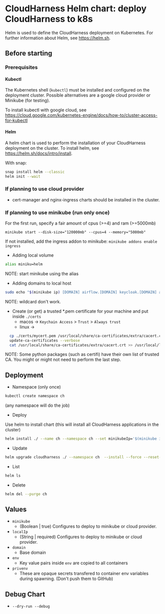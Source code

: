 # CloudHarness Helm chart: deploy CloudHarness to k8s

Helm is used to define the CloudHarness deployment on Kubernetes. For further information about Helm, see https://helm.sh.

## Before starting

### Prerequisites

#### Kubectl

The Kubernetes shell (`kubectl`) must be installed and configured on the deployment cluster.
Possible alternatives are a google cloud provider or Minikube (for testing).

To install kubectl with google cloud, see https://cloud.google.com/kubernetes-engine/docs/how-to/cluster-access-for-kubectl

#### Helm

A helm chart is used to perform the installation of your CloudHarness deployment on the cluster.
To install helm, see https://helm.sh/docs/intro/install.

With snap:
```bash
snap install helm --classic
helm init --wait
```

### If planning to use cloud provider

* cert-manager and nginx-ingress charts should be installed in the cluster.

### If planning to use minikube (run only once)

For the first run, specify a fair amount of cpus (>=4) and ram (>=5000mb)

```
minikube start --disk-size="120000mb" --cpus=4 --memory="5000mb"
```

If not installed, add the ingress addon to minikube:
`minikube addons enable ingress`

* Adding local volume

```bash
alias miniku=helm
```

NOTE: start minikube using the alias

* Adding domains to local host

```bash
sudo echo "$(minikube ip) [DOMAIN] airflow.[DOMAIN] keycloak.[DOMAIN] api.[DOMAIN] mapper.[DOMAIN] docs.[DOMAIN] neo4j.[DOMAIN] atlas.[DOMAIN] database.[DOMAIN] " >> /etc/hosts
```

NOTE: wildcard don't work.

* Create (or get) a trusted *.pem certificate for your machine and put inside `./certs`
  * macos -> `Keychain Access` > `Trust` > `Always trust`
  * linux ->

```bash
  cp ./certs/mycert.pem /usr/local/share/ca-certificates/extra/cacert.crt
  update-ca-certificates --verbose
  cat /usr/local/share/ca-certificates/extra/cacert.crt >> /usr/local/lib/python3.7/site-packages/certifi/cacert.pem
```

NOTE: Some python packages (such as certifi) have their own list of trusted CA. You might or might not need to perform the last step.

## Deployment

* Namespace (only once)

```bash
kubectl create namespace ch
```
(any namespace will do the job)

* Deploy

Use helm to install chart (this will install all CloudHarness applications in the cluster)

```bash
helm install ./ --name ch --namespace ch --set minikubeIp='$(minikube ip)'
```

* Update

```bash
helm upgrade cloudharness ./ --namespace ch  --install --force --reset-values minikubeIp='$(minikube ip)'
```

* List

```bash
helm ls
```

* Delete

```bash
helm del --purge ch
```

## Values

* `minikube`
  * (Boolean | true) Configures to deploy to minikube or cloud provider.
* `localIp`
  * (String | required) Configures to deploy to minikube or cloud provider.
* `domain`
  * Base domain
* `env`
  * Key value pairs inside `env` are copied to all containers
* `privenv`
  * These are opaque secrets transfered to container env variables during spawning.
  (Don't push them to GitHub)

## Debug Chart

* `--dry-run --debug`

